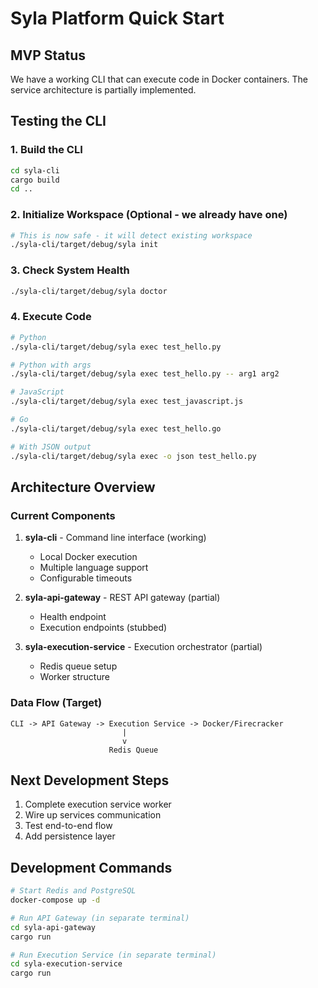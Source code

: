 # Syla Platform Quick Start

## MVP Status

We have a working CLI that can execute code in Docker containers. The service architecture is partially implemented.

## Testing the CLI

### 1. Build the CLI

```bash
cd syla-cli
cargo build
cd ..
```

### 2. Initialize Workspace (Optional - we already have one)

```bash
# This is now safe - it will detect existing workspace
./syla-cli/target/debug/syla init
```

### 3. Check System Health

```bash
./syla-cli/target/debug/syla doctor
```

### 4. Execute Code

```bash
# Python
./syla-cli/target/debug/syla exec test_hello.py

# Python with args
./syla-cli/target/debug/syla exec test_hello.py -- arg1 arg2

# JavaScript
./syla-cli/target/debug/syla exec test_javascript.js

# Go
./syla-cli/target/debug/syla exec test_hello.go

# With JSON output
./syla-cli/target/debug/syla exec -o json test_hello.py
```

## Architecture Overview

### Current Components

1. **syla-cli** - Command line interface (working)
   - Local Docker execution
   - Multiple language support
   - Configurable timeouts

2. **syla-api-gateway** - REST API gateway (partial)
   - Health endpoint
   - Execution endpoints (stubbed)

3. **syla-execution-service** - Execution orchestrator (partial)
   - Redis queue setup
   - Worker structure

### Data Flow (Target)

```
CLI -> API Gateway -> Execution Service -> Docker/Firecracker
                         |
                         v
                      Redis Queue
```

## Next Development Steps

1. Complete execution service worker
2. Wire up services communication
3. Test end-to-end flow
4. Add persistence layer

## Development Commands

```bash
# Start Redis and PostgreSQL
docker-compose up -d

# Run API Gateway (in separate terminal)
cd syla-api-gateway
cargo run

# Run Execution Service (in separate terminal)
cd syla-execution-service
cargo run
```